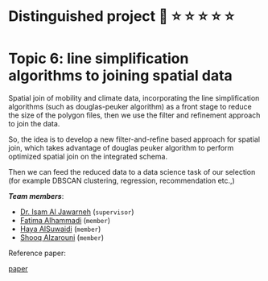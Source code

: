 # Distinguished project :clap: :star: :star: :star: :star: :star: 
# Topic 6: line simplification algorithms to joining spatial data

Spatial join of mobility and climate data, incorporating the line simplification algorithms (such as douglas-peuker algorithm) as a front stage to reduce the size of the polygon files, then we use the filter and refinement approach to join the data. 

So, the idea is to develop a new filter-and-refine based approach for spatial join, which takes advantage of douglas peuker algorithm to perform optimized spatial join on the integrated schema. 

Then we can feed the reduced data to a data science task of our selection (for example DBSCAN clustering, regression, recommendation etc.,) 

 
***Team members***:
- [Dr. Isam Al Jawarneh](https://isamaljawarneh.github.io/) (```supervisor```)
- [Fatima Alhammadi]() (```member```)
- [Haya AlSuwaidi]() (```member```) 
- [Shooq Alzarouni]() (```member```) 

Reference paper: 

[paper](https://www.mdpi.com/1424-8220/23/19/8178)
